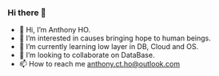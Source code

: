 ### Hi there 👋
- 👋 Hi, I’m Anthony HO. 
- 👀 I’m interested in causes bringing hope to human beings. 
- 🌱 I’m currently learning low layer in DB, Cloud and OS. 
- 💞️ I’m looking to collaborate on DataBase. 
- 📫 How to reach me anthony.ct.ho@outlook.com

<!---
NickTheReal304/NickTheReal304 is a ✨ special ✨ repository because its `README.md` (this file) appears on your GitHub profile.
You can click the Preview link to take a look at your changes.
--->
<!--
**RepublicHo/RepublicHo** is a ✨ _special_ ✨ repository because its `README.md` (this file) appears on your GitHub profile.

Here are some ideas to get you started:

- 🔭 I’m currently working on ...
- 🌱 I’m currently learning ...
- 👯 I’m looking to collaborate on ...
- 🤔 I’m looking for help with ...
- 💬 Ask me about ...
- 📫 How to reach me: ...
- 😄 Pronouns: ...
- ⚡ Fun fact: ...
-->
